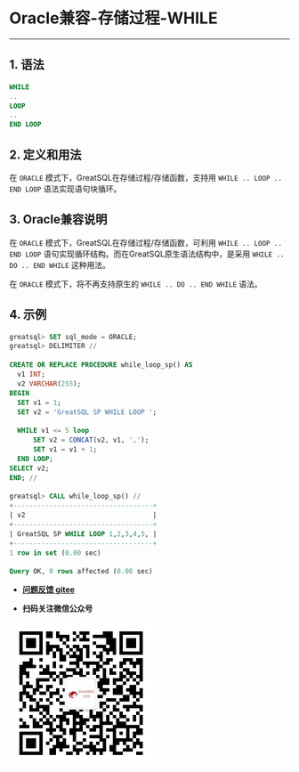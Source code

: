 # Oracle兼容-存储过程-WHILE
---


## 1. 语法

```sql
WHILE
.. 
LOOP
.. 
END LOOP
```

## 2. 定义和用法

在 `ORACLE` 模式下，GreatSQL在存储过程/存储函数，支持用 `WHILE .. LOOP .. END LOOP` 语法实现语句块循环。

## 3. Oracle兼容说明

在 `ORACLE` 模式下，GreatSQL在存储过程/存储函数，可利用 `WHILE .. LOOP .. END LOOP` 语句实现循环结构。而在GreatSQL原生语法结构中，是采用 `WHILE .. DO .. END WHILE` 这种用法。

在 `ORACLE` 模式下，将不再支持原生的 `WHILE .. DO .. END WHILE` 语法。

## 4. 示例


```sql
greatsql> SET sql_mode = ORACLE;
greatsql> DELIMITER //

CREATE OR REPLACE PROCEDURE while_loop_sp() AS
  v1 INT;
  v2 VARCHAR(255);
BEGIN
  SET v1 = 1;
  SET v2 = 'GreatSQL SP WHILE LOOP ';

  WHILE v1 <= 5 loop
      SET v2 = CONCAT(v2, v1, ',');
      SET v1 = v1 + 1;
  END LOOP;
SELECT v2;
END; //

greatsql> CALL while_loop_sp() //
+-----------------------------------+
| v2                                |
+-----------------------------------+
| GreatSQL SP WHILE LOOP 1,2,3,4,5, |
+-----------------------------------+
1 row in set (0.00 sec)

Query OK, 0 rows affected (0.00 sec)
```




- **[问题反馈 gitee](https://gitee.com/GreatSQL/GreatSQL-Manual/issues)**

- **扫码关注微信公众号**

![greatsql-wx](../../greatsql-wx.jpg)
